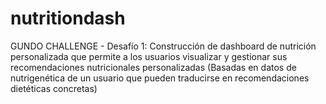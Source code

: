 # nutritiondash
GUNDO CHALLENGE - Desafío 1: Construcción de dashboard de nutrición personalizada que permite a los usuarios visualizar y gestionar sus recomendaciones nutricionales personalizadas (Basadas en datos de nutrigenética de un usuario que pueden traducirse en recomendaciones dietéticas concretas)
